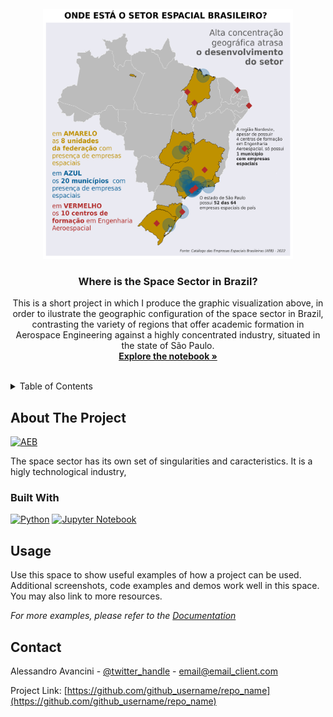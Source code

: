<!-- PROJECT LOGO -->
<br />
<div align="center">
  <a href="https://github.com/github_username/repo_name">
    <img src="image/space-sector-map.jpeg" alt="Logo" width="400" height="400">
  </a>

<h3 align="center">Where is the Space Sector in Brazil?</h3>

  <p align="center">
    This is a short project in which I produce the graphic visualization above, in order to ilustrate the geographic configuration of the space sector in Brazil, contrasting the variety of regions that offer academic formation in Aerospace Engineering against a highly concentrated industry, situated in the state of São Paulo.
    <br />
    <a href="https://github.com/alessandro-avancini/AEB-where-is-the-space-sector-in-Brazil/blob/main/where-is-the-space-sector-in-brazil.ipynb"><strong>Explore the notebook »</strong></a>
    <br />
    <br />
  </p>
</div>

<!-- TABLE OF CONTENTS -->
<details>
  <summary>Table of Contents</summary>
  <ol>
    <li>
      <a href="#about-the-project">About The Project</a>
      <ul>
        <li><a href="#built-with">Built With</a></li>
      </ul>
    </li>
    <li><a href="#usage">Usage</a></li>
    <li><a href="#contact">Contact</a></li>
  </ol>
</details>



<!-- ABOUT THE PROJECT -->
## About The Project

[![AEB](https://img.shields.io/badge/AEB-Coding%20for%20Space-blue?style=for-the-badge&logo=appveyorfor-the-badge)](https://www.gov.br/aeb/pt-br)

The space sector has its own set of singularities and caracteristics. It is a higly technological industry,

### Built With
[![Python](https://img.shields.io/badge/Python-blue?style=for-the-badge&logo=python&labelColor=blue&logoColor=yellow)](https://www.python.org/)
[![Jupyter Notebook](https://img.shields.io/badge/Jupyter-Notebook-orange?style=for-the-badge&logo=jupyter)](https://jupyter.org/)

<!-- USAGE EXAMPLES -->
## Usage

Use this space to show useful examples of how a project can be used. Additional screenshots, code examples and demos work well in this space. You may also link to more resources.

_For more examples, please refer to the [Documentation](https://example.com)_

<!-- CONTACT -->
## Contact

Alessandro Avancini - [@twitter_handle](https://twitter.com/twitter_handle) - email@email_client.com

Project Link: [https://github.com/github_username/repo_name](https://github.com/github_username/repo_name)

